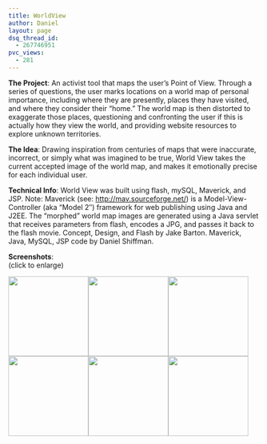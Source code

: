 ```yaml
---
title: WorldView
author: Daniel
layout: page
dsq_thread_id:
  - 267746951
pvc_views:
  - 281
---
```

<p><b>The Project</b>: An activist tool that maps the user&#8217;s Point of View. Through a series of questions, the user marks locations on a world map of personal importance, including where they are presently, places they have visited, and where they consider their &#8220;home.&#8221; The world map is then distorted to exaggerate those places, questioning and confronting the user if this is actually how they view the world, and providing website resources to explore unknown territories.</p>
<p><b>The Idea</b>: Drawing inspiration from centuries of maps that were inaccurate, incorrect, or simply what was imagined to be true, World View takes the current accepted image of the world map, and makes it emotionally precise for each individual user.</p>
<p><b>Technical Info</b>:  World View was built using flash, mySQL, Maverick, and JSP.  Note: Maverick (see: <a href="http://mav.sourceforge.net/" class="linkage" target =" _blank">http://mav.sourceforge.net/</a>) is a Model-View-Controller (aka &#8220;Model 2&#8243;) framework for web publishing using Java and J2EE. The &#8220;morphed&#8221; world map images are generated using a Java servlet that receives parameters from flash, encodes a JPG, and passes it back to the flash movie.  Concept, Design, and Flash by Jake Barton.  Maverick, Java, MySQL, JSP code by Daniel Shiffman.</p>
<p><b>Screenshots</b>:<br />
(click to enlarge)</p>
<p><a href="http://shiffman.net/images/wv1.jpg"><img src ="http://shiffman.net/images/wv1.jpg" border = 0 width = 160/></a><a href="http://shiffman.net/images/wv2.jpg"><img src ="http://shiffman.net/images/wv2.jpg" border = 0 width = 160/></a><a href="http://shiffman.net/images/wv3.jpg"><img src ="http://shiffman.net/images/wv3.jpg" border = 0 width = 160/></a><a href="http://shiffman.net/images/wv0.jpg"><img src ="http://shiffman.net/images/wv0.jpg" border = 0 width = 160/></a><a href="http://shiffman.net/images/wv4.jpg"><img src ="http://shiffman.net/images/wv4.jpg" border = 0 width = 160/></a><a href="http://shiffman.net/images/wv5.jpg"><img src ="http://shiffman.net/images/wv5.jpg" border = 0 width = 160/></a></p>
